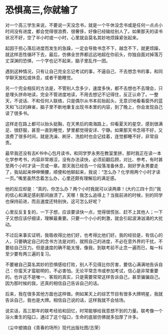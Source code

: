 # 恐惧高三,你就输了

对一个高三学生来说，不要说一天没念书，就是一个午休没念书或是任何一点点小时间没有进度，都会觉得很浪费、很奢侈，好像已经输给别人了。如果那天的读书状况不好，空了半小时或一小时，心里就会莫名其妙地烦躁紧张起来。 

起因于担心落后进度而发生的急躁，一定会导致书念不下，越念不下，就更烦躁，就这样恶性循环下去，最后，仿佛全世界都远远地超在你前头，你独自面对掉落万丈深渊的恐惧，一个字也记不起来，脑子里乱作一团。 

遇到这种情况，只有让自己完全忘记考试的事，不逼自己、不去想念书的事，和同学聊天放松或休息，或者干脆睡觉。 

另一个完全相反的方法是，不管别人念多少，速度多快，都不去想也不去理会，只是埋头拼命地读，完全不管进度地读，不用去想记不记得住，反正认命了。一整天，不说话、不和任何人联络，只是偶尔从书本前抬起头，无意识地看看窗外的蓝天和飞过的麻雀，脑子里不断地重复出现书本里的内容，到了晚上，你会发现自己读了很多书。 

这样走在路上都可以抬头挺胸，在天黑后的南海路上，仰看夏天的星空，感到很满足、很舒服，甚至一直到睡觉，梦里都觉得安详、宁静。如果那天书念得不好，又浪费了很多时间，就是洗澡、刷牙、洗脸时也会记挂着，连觉都睡不好，非常自责。 

最早我还没有去K书中心包月读书，和同学罗永男在教室里拼，那时我正在读一本化学参考书，内容非常艰涩，没有办法读快，必须前翻后顾，对比、参考，有时甚至两个小时才读一页或一章。那天我已经告一个段落准备休息，刚好罗永男要走了，我站起来伸伸懒腰，顺便和他聊起来，我说：“怎么办？化学用两个小时才读一页。”嘴里虽然念着怎么办，心里还颇有理解后的满足感。 

他的反应却是：“真的，你怎么办？两个小时我就可以读两章！(大约三四十页)”我的信心和满足感刹那间崩溃了。天哪！我怎么追得上？当我前进的时候，别的同学也保持前进，而且速度还特别快，这可怎么好呢？ 

心里反反复复的，一下子想，应该要读快一点，觉得很慌张、赶不上其他人；一下子又想应该仔细读，理解最重要。只要一个小小的刺激，就会引起波涛汹涌的大扰动。 

不过后来事实证明，我吸收得比他们好，也考得比他们好。我的经验是，有信心的人，只要确定自己的念书方法是对的，就照自己的进度，不必在意外界的干扰，不要给自己压力。但是速度的确不能太慢，像我，到联考前不止念一遍而已，每一科至少要有两三遍的复习。 

不要被自己莫名其妙的恐惧感给打败，别人不见得比你厉害，要信心满满地告诉自己：你蛮天才蛮聪明的，不必害怕。无论平常念书或参加考试，信心是非常重要的。也许这不是唯一、客观的真实，只是需要常常这样告诉自己，甚至骗骗自己。因为那时候的我，还真的相信自己告诉自己的话。 

后来，我在很多其他方面也这样做。例如某天上的综艺节目有很多大牌明星，我就告诉自己，我也是大牌。相信自己说的话，这样我就不会怯场。 

说实话，高三那年的联考经验和回忆，时常能够给我意想不到的力量。联考像一个浴火重生的隘口，通过了这个隘口，生命的底层仿佛就多加厚了许多。 

（尘中塑摘自《青春的场所》现代出版社图/志荣）